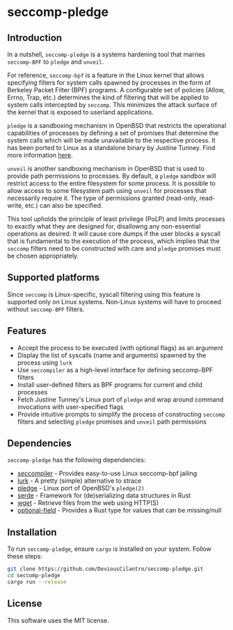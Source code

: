 # seccomp-pledge

## Introduction
In a nutshell, `seccomp-pledge` is a systems hardening tool that marries `seccomp-BPF` to `pledge` and `unveil`. 

For reference, `seccomp-bpf` is a feature in the Linux kernel that allows specifying filters for system calls spawned by processes in the form of Berkeley Packet Filter (BPF) programs. A configurable set of policies (Allow, Errno, Trap, etc.) determines the kind of filtering that will be applied to system calls intercepted by `seccomp`. This minimizes the attack surface of the kernel that is exposed to userland applications.

`pledge` is a sandboxing mechanism in OpenBSD that restricts the operational capabilities of processes by defining a set of promises that determine the system calls which will be made unavailable to the respective process. It has been ported to Linux as a standalone binary by Justine Tunney. Find more information [here](https://justine.lol/pledge).

`unveil` is another sandboxing mechanism in OpenBSD that is used to provide path permissions to processes. By default, a `pledge` sandbox will restrict access to the entire filesystem for some process. It is possible to allow access to some filesystem path using `unveil` for processes that necessarily require it. The type of permissions granted (read-only, read-write, etc.) can also be specified.

This tool upholds the principle of least privilege (PoLP) and limits processes to exactly what they are designed for, disallowng any non-essential operations as desired. It will cause core dumps if the user blocks a syscall that is fundamental to the execution of the process, which implies that the `seccomp` filters need to be constructed with care and `pledge` promises must be chosen appropriately. 

## Supported platforms
Since `seccomp` is Linux-specific, syscall filtering using this feature is supported only on Linux systems. Non-Linux systems will have to proceed without `seccomp-BPF` filters. 

## Features

- Accept the process to be executed (with optional flags) as an argument
- Display the list of syscalls (name and arguments) spawned by the process using `lurk`
- Use `seccompiler` as a high-level interface for defining seccomp-BPF filters
- Install user-defined filters as BPF programs for current and child processes
- Fetch Justine Tunney's Linux port of `pledge` and wrap around command invocations with user-specified flags
- Provide intuitive prompts to simplify the process of constructing `seccomp` filters and selecting `pledge` promises and `unveil` path permissions

## Dependencies

`seccomp-pledge` has the following dependencies:
- [seccompiler](https://github.com/rust-vmm/seccompiler) - Provides easy-to-use Linux seccomp-bpf jailing
- [lurk](https://github.com/JakWai01/lurk) - A pretty (simple) alternative to strace
- [pledge](https://justine.lol/pledge) - Linux port of OpenBSD's `pledge(2)`
- [serde](https://serde.rs) - Framework for (de)serializing data structures in Rust
- [wget](https://www.gnu.org/software/wget/) - Retrieve files from the web using HTTP(S)
- [optional-field](https://github.com/cvpartner/optional-field) - Provides a Rust type for values that can be missing/null

## Installation

To run `seccomp-pledge`, ensure `cargo` is installed on your system. Follow these steps:
```sh
git clone https://github.com/DeviousCilantro/seccomp-pledge.git
cd seccomp-pledge
cargo run --release
```

## License
This software uses the MIT license.
